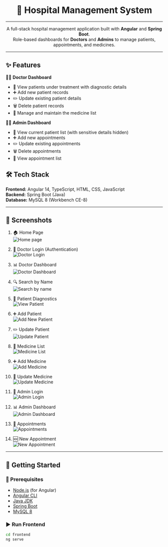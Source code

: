 

<h1 align="center"> 🏥 Hospital Management System </h1>

---
<p align="center">
A full-stack hospital management application built with <b>Angular</b> and <b>Spring Boot</b>.<br>
Role-based dashboards for <b>Doctors</b> and <b>Admins</b> to manage patients, appointments, and medicines.
</p>

---
## ✨ Features  

👨‍⚕️ **Doctor Dashboard**  
- 👀 View patients under treatment with diagnostic details  
- ➕ Add new patient records  
- ✏️ Update existing patient details  
- 🗑️ Delete patient records  
- 💊 Manage and maintain the medicine list  

🧑‍💼 **Admin Dashboard**  
- 👀 View current patient list (with sensitive details hidden)  
- ➕ Add new appointments  
- ✏️ Update existing appointments  
- 🗑️ Delete appointments  
- 👀 View appointment list  

## 🛠️ Tech Stack  

**Frontend:** Angular 14, TypeScript, HTML, CSS, JavaScript  
**Backend:** Spring Boot (Java)  
**Database:** MySQL 8 (Workbench CE-8)  

---
## 📸 Screenshots  

1. 🏠 Home Page  
   ![Home page](src/assets/home.png)  

2. 🔑 Doctor Login (Authentication)  
   ![Doctor Login](src/assets/docter.png)  

3. 📊 Doctor Dashboard  
   ![Doctor Dashboard](src/assets/docdash.png)  

4. 🔍 Search by Name  
   ![Search by name](src/assets/serch.png)  

5. 🧾 Patient Diagnostics  
   ![View Patient](src/assets/viewp.png)  

6. ➕ Add Patient  
   ![Add New Patient](src/assets/newp.png)  

7. ✏️ Update Patient  
   ![Update Patient](src/assets/upp.png)  

8. 💊 Medicine List  
   ![Medicine List](src/assets/mlist.png)  

9. ➕ Add Medicine  
   ![Add Medicine](src/assets/newm.png)  

10. 🔄 Update Medicine  
    ![Update Medicine](src/assets/upm.png)  

11. 🔑 Admin Login  
    ![Admin Login](src/assets/admin.png)  

12. 📊 Admin Dashboard  
    ![Admin Dashboard](src/assets/addash.png)  

13. 📅 Appointments  
    ![Appointments](src/assets/applist.png)  

14. 🆕 New Appointment  
    ![New Appointment](src/assets/newapp.png)  
---
## 🚀 Getting Started  

### 📌 Prerequisites  
- [Node.js](https://nodejs.org/) (for Angular)  
- [Angular CLI](https://angular.io/cli)  
- [Java JDK](https://www.oracle.com/java/)  
- [Spring Boot](https://spring.io/projects/spring-boot)  
- [MySQL 8](https://dev.mysql.com/downloads/mysql/)  

### ▶️ Run Frontend  
```bash
cd frontend
ng serve

   
